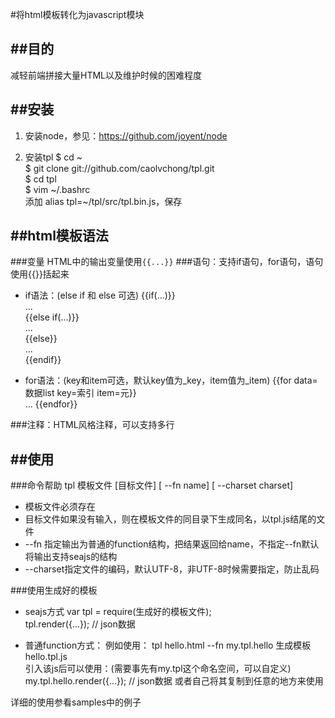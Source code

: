 #将html模板转化为javascript模块

##目的
---
减轻前端拼接大量HTML以及维护时候的困难程度

##安装
---
1. 安装node，参见：https://github.com/joyent/node

2. 安装tpl
    $ cd ~  
    $ git clone git://github.com/caolvchong/tpl.git  
    $ cd tpl  
    $ vim ~/.bashrc  
    添加 alias tpl=~/tpl/src/tpl.bin.js，保存  

##html模板语法
---
###变量
HTML中的输出变量使用`{{...}}`
###语句：支持if语句，for语句，语句使用{{}}括起来
* if语法：(else if 和 else 可选)
    {{if(...)}}  
        ...  
    {{else if(...)}}  
        ...  
    {{else}}  
        ...  
    {{endif}}  

* for语法：(key和item可选，默认key值为_key，item值为_item)
    {{for data=数据list key=索引 item=元}}  
        ...
    {{endfor}}  

###注释：HTML风格注释，可以支持多行
    <!-- 注释内容 -->
     
##使用
---
###命令帮助
    tpl 模板文件 [目标文件] [ --fn name] [ --charset charset]  
* 模板文件必须存在
* 目标文件如果没有输入，则在模板文件的同目录下生成同名，以tpl.js结尾的文件
* --fn 指定输出为普通的function结构，把结果返回给name，不指定--fn默认将输出支持seajs的结构
* --charset指定文件的编码，默认UTF-8，非UTF-8时候需要指定，防止乱码

###使用生成好的模板
* seajs方式
    var tpl = require(生成好的模板文件);  
    tpl.render({...}); // json数据  

* 普通function方式：
例如使用： tpl hello.html --fn my.tpl.hello 生成模板hello.tpl.js  
引入该js后可以使用：(需要事先有my.tpl这个命名空间，可以自定义)  
    my.tpl.hello.render({...}); // json数据
或者自己将其复制到任意的地方来使用

详细的使用参看samples中的例子
